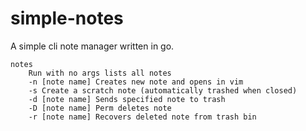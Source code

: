 # simple-notes
A simple cli note manager written in go.

```
notes
	Run with no args lists all notes
	-n [note name] Creates new note and opens in vim
	-s Create a scratch note (automatically trashed when closed)
	-d [note name] Sends specified note to trash
	-D [note name] Perm deletes note
	-r [note name] Recovers deleted note from trash bin
```
 
